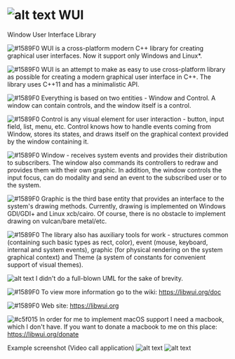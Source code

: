# ![alt text](https://libwui.org/main/img/wui_logo_black_small.png) WUI
Window User Interface Library

![#1589F0](https://placehold.co/15x15/1589F0/1589F0.png) WUI is a cross-platform modern C++ library for creating graphical user interfaces.
Now it support only Windows and Linux*.

![#1589F0](https://placehold.co/15x15/1589F0/1589F0.png) WUI is an attempt to make as easy to use cross-platform library as possible for creating a modern graphical user interface in C++. The library uses  C++11 and has a minimalistic API.

![#1589F0](https://placehold.co/15x15/1589F0/1589F0.png) Everything is based on two entities - Window and Control. A window can contain controls, and the window itself is a control.

![#1589F0](https://placehold.co/15x15/1589F0/1589F0.png) Control is any visual element for user interaction - button, input field, list, menu, etc. Control knows how to handle events coming from Window, stores its states, and draws itself on the graphical context provided by the window containing it.

![#1589F0](https://placehold.co/15x15/1589F0/1589F0.png) Window - receives system events and provides their distribution to subscribers. The window also commands its controllers to redraw and provides them with their own graphic. In addition, the window controls the input focus, can do modality and send an event to the subscribed user or to the system.

![#1589F0](https://placehold.co/15x15/1589F0/1589F0.png) Graphic is the third base entity that provides an interface to the system's drawing methods. Currently, drawing is implemented on Windows GDI/GDI+ and Linux xcb/cairo. Of course, there is no obstacle to implement drawing on vulcan/bare metal/etc.

![#1589F0](https://placehold.co/15x15/1589F0/1589F0.png) The library also has auxiliary tools for work - structures common (containing such basic types as rect, color), event (mouse, keyboard, internal and system events), graphic (for physical rendering on the system graphical context) and Theme (a system of constants for convenient support of visual themes).

![alt text](https://libwui.org/doc/img/system.png)
I didn't do a full-blown UML for the sake of brevity.

![#1589F0](https://placehold.co/15x15/1589F0/1589F0.png) To view more information go to the wiki: https://libwui.org/doc

![#1589F0](https://placehold.co/15x15/1589F0/1589F0.png) Web site: https://libwui.org

![#c5f015](https://placehold.co/15x15/c5f015/c5f015.png) In order for me to implement macOS support I need a macbook, which I don't have.
If you want to donate a macbook to me on this place: https://libwui.org/donate

Example screenshot (Video call application)
![alt text](https://libwui.org/main/img/screenshoot-1.png)
![alt text](https://libwui.org/main/img/screenshoot-2.png)
